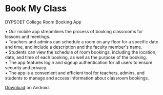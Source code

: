 # Book My Class

DYPSOET College Room Booking App

• Our mobile app streamlines the process of booking classrooms for lessons and meetings.  
• Teachers and admins can schedule a room on any floor for a specific date and time, and include a description and the faculty member's name.  
• Students can view the schedule of room bookings, including the location, date, and time of each booking, as well as the purpose of the booking.  
• The app features login and signup authentication for all users to ensure security and privacy.  
• The app is a convenient and efficient tool for teachers, admins, and students to manage and access information about classroom bookings.  


[Download](https://github.com/rohanstomar11/book-my-class/blob/master/book-my-class.apk) on Android.

